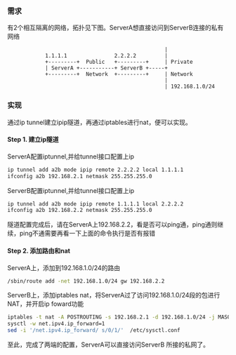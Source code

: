### 需求

有2个相互隔离的网络，拓扑见下图。ServerA想直接访问到ServerB连接的私有网络

```
                                                  |
            1.1.1.1               2.2.2.2         |
            +---------+  Public   +---------+     | Private
            | ServerA +-----------+ ServerB +-----+
            +---------+  Network  +---------+     | Network
                                                  |
                                                  | 192.168.1.0/24 
```

### 实现

通过ip tunnel建立ipip隧道，再通过iptables进行nat，便可以实现。

#### Step 1. 建立ip隧道

ServerA配置iptunnel,并给tunnel接口配置上ip

```bash
ip tunnel add a2b mode ipip remote 2.2.2.2 local 1.1.1.1
ifconfig a2b 192.168.2.1 netmask 255.255.255.0
```

ServerB配置iptunnel,并给tunnel接口配置上ip

```bash
ip tunnel add a2b mode ipip remote 1.1.1.1 local 2.2.2.2
ifconfig a2b 192.168.2.2 netmask 255.255.255.0
```

隧道配置完成后，请在ServerA上192.168.2.2，看是否可以ping通，ping通则继续，ping不通需要再看一下上面的命令执行是否有报错

#### Step 2. 添加路由和nat

ServerA上，添加到192.168.1.0/24的路由

```bash
/sbin/route add -net 192.168.1.0/24 gw 192.168.2.2
```

ServerB上，添加iptables nat，将ServerA过了访问192.168.1.0/24段的包进行NAT，并开启ip foward功能

```bash
iptables -t nat -A POSTROUTING -s 192.168.2.1 -d 192.168.1.0/24 -j MASQUERADE
sysctl -w net.ipv4.ip_forward=1
sed -i '/net.ipv4.ip_forward/ s/0/1/'  /etc/sysctl.conf
```

至此，完成了两端的配置，ServerA可以直接访问ServerB 所接的私网了。
